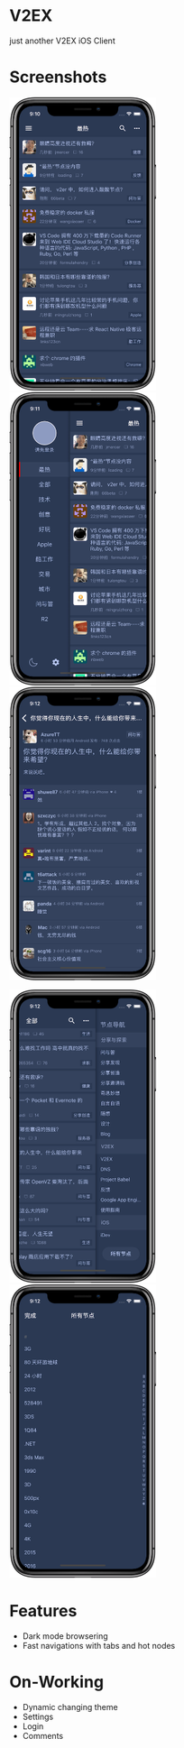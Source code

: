 # V2EX
just another V2EX iOS Client


# Screenshots

<p float="left">
<img src="https://github.com/alexiscn/V2EX/raw/master/Screenshots/timeline.png" width="260">
<img src="https://github.com/alexiscn/V2EX/raw/master/Screenshots/navigations.png" width="260">
<img src="https://github.com/alexiscn/V2EX/raw/master/Screenshots/detail.png" width="260">
</p>

<p float="left">
<img src="https://github.com/alexiscn/V2EX/raw/master/Screenshots/hot_nodes.png" width="260">
<img src="https://github.com/alexiscn/V2EX/raw/master/Screenshots/all_nodes.png" width="260">  
</p>

# Features

* Dark mode browsering
* Fast navigations with tabs and hot nodes

# On-Working

* Dynamic changing theme
* Settings
* Login
* Comments
